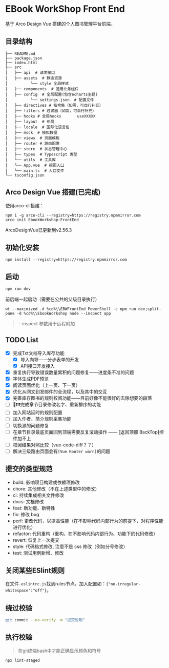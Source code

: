 # EBook WorkShop Front End
基于 Arco Design Vue 搭建的个人图书管理平台前端。



## 目录结构
```
├── README.md
├── package.json
├── index.html
├── src
│   ├── api  # 请求接口
│   ├── assets  # 静态资源
│          └── style 全局样式
│   ├── components  # 通用业务组件
│   ├── config  # 全局配置(包含echarts主题)
│          └── settings.json  # 配置文件
│   ├── directives # 指令集（如需，可自行补充）
│   ├── filters # 过滤器（如需，可自行补充）
│   ├── hooks # 全局hooks       useXXXXX
│   ├── layout  # 布局
│   ├── locale  # 国际化语言包
│   ├── mock  # 模拟数据
│   ├── views  # 页面模板
│   ├── router # 路由配置
│   ├── store  # 状态管理中心
│   ├── types  # Typescript 类型
│   └── utils  # 工具库
│   └── App.vue  # 视图入口
│   └── main.ts  # 入口文件
└── tsconfig.json
```

## Arco Design Vue 搭建(已完成)
使用arco-cli搭建：
```
npm i -g arco-cli --registry=https://registry.npmmirror.com
arco init EbookWorkshop-FrontEnd
```
ArcoDesignVue已更新到v2.56.3

## 初始化安装
```
npm install --registry=https://registry.npmmirror.com
```

## 启动
```bat
npm run dev
```
前后端一起启动（需要在公共的父级目录执行）
```
wt --maximized -d %cd%\\EBWFrontEnd PowerShell -c npm run dev;split-pane -d %cd%\\EbookWorkshop node --inspect app
```
>  --inspect 参数用于远程附加


## TODO List
* [x] 完成Txt文档导入库存功能
    * [x] 导入向导——分步表单的开发
    * [x] API接口开发接入
* [x] 重复执行导致错误数量累积的问题修复——进度条不准的问题
* [x] 字体生成PDF预览
* [x] 阅读页面优化（上一页、下一页）
* [x] 优化从网文到发邮件的全流程，以及其中的交互
* [x] 完善库存图书的规则校阅功能——目前好像不能很好的去除想要的段落
* [ ] 🚩❗❗❗完成章节目录修改名字、重新排序的功能
* [ ] 加入网站延时的规则配置
* [ ] 加入作者、简介规则采集功能
* [ ] 切换源的问题修复
* [ ] 在章节目录最底页面回到顶端需要反复滚动操作 —— [返回顶部 BackTop]控件加不上
* [ ] 校阅结果对照比较（vue-code-diff？？）
* [ ] 解决三级路由页面会有`[Vue Router warn]`的问题

## 提交的类型规范
* build: 影响项目构建或依赖项修改
* chore: 其他修改（不在上述类型中的修改）
* ci: 持续集成相关文件修改
* docs: 文档修改
* feat: 新功能、新特性
* fix: 修改 bug
* perf: 更改代码，以提高性能（在不影响代码内部行为的前提下，对程序性能进行优化）
* refactor: 代码重构（重构，在不影响代码内部行为、功能下的代码修改）
* revert: 恢复上一次提交
* style: 代码格式修改, 注意不是 css 修改（例如分号修改）
* test: 测试用例新增、修改






## 关闭某些ESlint规则
在文件`.eslintrc.js`找到rules节点，加入配置如：`{"no-irregular-whitespace":"off"}`。

## 绕过校验
```bash
git commit --no-verify -m "提交说明"
```

## 执行校验
>在git终端bash中才能正确显示颜色和符号
```bash
npx lint-staged
```